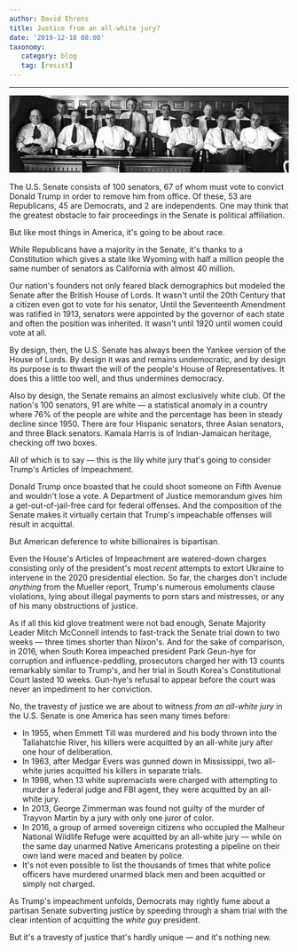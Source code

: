 ```yaml
---
author: David Ehrens
title: Justice from an all-white jury?
date: '2019-12-18 08:00'
taxonomy:
   category: blog
   tag: [resist]
---
```

---

![](white-jury.jpg)

The U.S. Senate consists of 100 senators, 67 of whom must vote to convict Donald Trump in order to remove him from office. Of these, 53 are Republicans, 45 are Democrats, and 2 are independents. One may think that the greatest obstacle to fair proceedings in the Senate is political affiliation.

But like most things in America, it's going to be about race.

While Republicans have a majority in the Senate, it's thanks to a Constitution which gives a state like Wyoming with half a million people the same number of senators as California with almost 40 million.

Our nation's founders not only feared black demographics but modeled the Senate after the British House of Lords. It wasn't until the 20th Century that a citizen even got to vote for his senator, Until the Seventeenth Amendment was ratified in 1913, senators were appointed by the governor of each state and often the position was inherited. It wasn't until 1920 until women could vote at all.

By design, then, the U.S. Senate has always been the Yankee version of the House of Lords. By design it was and remains undemocratic, and by design its purpose is to thwart the will of the people's House of Representatives. It does this a little too well, and thus undermines democracy.

Also by design, the Senate remains an almost exclusively white club. Of the nation's 100 senators, 91 are white — a statistical anomaly in a country where 76% of the people are white and the percentage has been in steady decline since 1950. There are four Hispanic senators, three Asian senators, and three Black senators. Kamala Harris is of Indian-Jamaican heritage, checking off two boxes.

All of which is to say — this is the lily white jury that's going to consider Trump's Articles of Impeachment.

Donald Trump once boasted that he could shoot someone on Fifth Avenue and wouldn't lose a vote. A Department of Justice memorandum gives him a get-out-of-jail-free card for federal offenses. And the composition of the Senate makes it virtually certain that Trump's impeachable offenses will result in acquittal.

But American deference to white billionaires is bipartisan.

Even the House's Articles of Impeachment are watered-down charges consisting only of the president's most *recent* attempts to extort Ukraine to intervene in the 2020 presidential election. So far, the charges don't include *anything* from the Mueller report, Trump's numerous emoluments clause violations, lying about illegal payments to porn stars and mistresses, or any of his many obstructions of justice.

As if all this kid glove treatment were not bad enough, Senate Majority Leader Mitch McConnell intends to fast-track the Senate trial down to two weeks — three times shorter than Nixon's. And for the sake of comparison, in 2016, when South Korea impeached president Park Geun-hye for corruption and influence-peddling, prosecutors charged her with 13 counts remarkably similar to Trump's, and her trial in South Korea's Constitutional Court lasted 10 weeks. Gun-hye's refusal to appear before the court was never an impediment to her conviction.

No, the travesty of justice we are about to witness *from an all-white jury* in the U.S. Senate is one America has seen many times before:

- In 1955, when Emmett Till was murdered and his body thrown into the Tallahatchie River, his killers were acquitted by an all-white jury after one hour of deliberation.
- In 1963, after Medgar Evers was gunned down in Mississippi, two all-white juries acquitted his killers in separate trials.
- In 1998, when 13 white supremacists were charged with attempting to murder a federal judge and FBI agent, they were acquitted by an all-white jury.
- In 2013, George Zimmerman was found not guilty of the murder of Trayvon Martin by a jury with only one juror of color.
- In 2016, a group of armed sovereign citizens who occupied the Malheur National Wildlife Refuge were acquitted by an all-white jury — while on the same day unarmed Native Americans protesting a pipeline on their own land were maced and beaten by police.
- It's not even possible to list the thousands of times that white police officers have murdered unarmed black men and been acquitted or simply not charged.

As Trump's impeachment unfolds, Democrats may rightly fume about a partisan Senate subverting justice by speeding through a sham trial with the clear intention of acquitting the *white guy* president.

But it's a travesty of justice that's hardly unique — and it's nothing new. 


